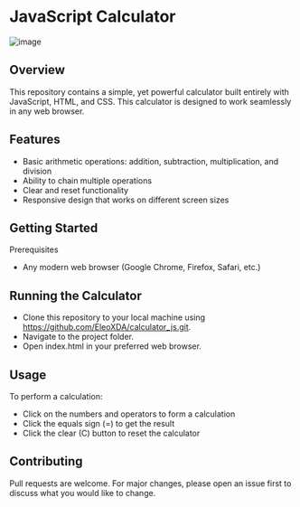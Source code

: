 # JavaScript Calculator

![image](https://github.com/EleoXDA/calculator_js/assets/27622683/a2243ee2-348d-446b-a0fb-f4c0dd865e17)

## Overview
This repository contains a simple, yet powerful calculator built entirely with JavaScript, HTML, and CSS. This calculator is designed to work seamlessly in any web browser.

## Features
- Basic arithmetic operations: addition, subtraction, multiplication, and division
- Ability to chain multiple operations
- Clear and reset functionality
- Responsive design that works on different screen sizes

## Getting Started
Prerequisites
- Any modern web browser (Google Chrome, Firefox, Safari, etc.)

## Running the Calculator
- Clone this repository to your local machine using https://github.com/EleoXDA/calculator_js.git.
- Navigate to the project folder.
- Open index.html in your preferred web browser.

## Usage
To perform a calculation:
- Click on the numbers and operators to form a calculation
- Click the equals sign (=) to get the result
- Click the clear (C) button to reset the calculator

## Contributing
Pull requests are welcome. For major changes, please open an issue first to discuss what you would like to change.
